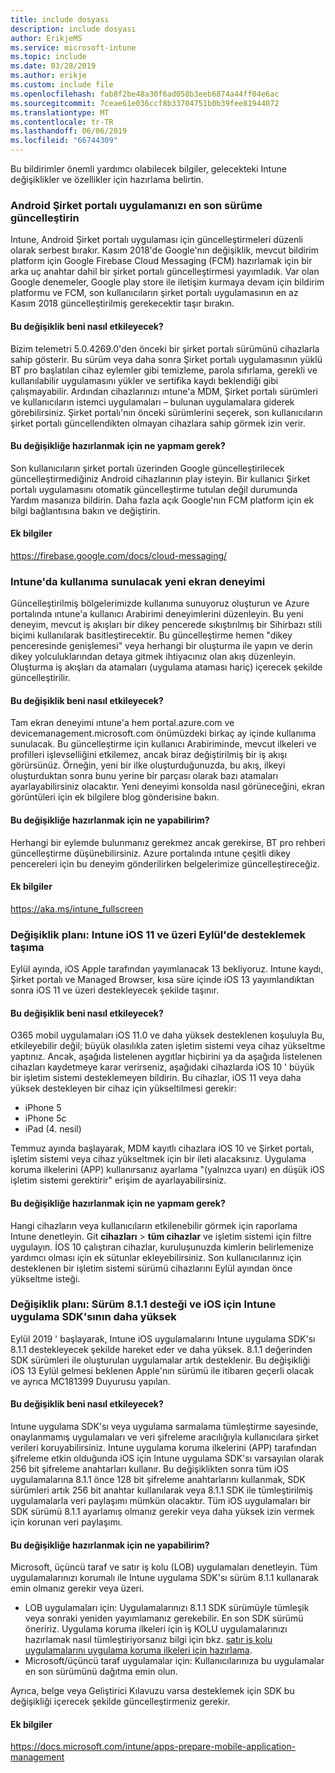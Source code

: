 ```yaml
---
title: include dosyası
description: include dosyası
author: ErikjeMS
ms.service: microsoft-intune
ms.topic: include
ms.date: 03/28/2019
ms.author: erikje
ms.custom: include file
ms.openlocfilehash: fab8f2be48a30f6ad058b3eeb6874a44ff04e6ac
ms.sourcegitcommit: 7ceae61e036ccf8b33704751b0b39fee81944072
ms.translationtype: MT
ms.contentlocale: tr-TR
ms.lasthandoff: 06/06/2019
ms.locfileid: "66744309"
---
```

Bu bildirimler önemli yardımcı olabilecek bilgiler, gelecekteki Intune değişiklikler ve özellikler için hazırlama belirtin. 

### <a name="update-your-android-company-portal-app-to-the-latest-version---4536963--"></a>Android Şirket portalı uygulamanızı en son sürüme güncelleştirin <!--4536963-->
Intune, Android Şirket portalı uygulaması için güncelleştirmeleri düzenli olarak serbest bırakır. Kasım 2018'de Google'nın değişiklik, mevcut bildirim platform için Google Firebase Cloud Messaging (FCM) hazırlamak için bir arka uç anahtar dahil bir şirket portalı güncelleştirmesi yayımladık. Var olan Google denemeler, Google play store ile iletişim kurmaya devam için bildirim platformu ve FCM, son kullanıcıların şirket portalı uygulamasının en az Kasım 2018 güncelleştirilmiş gerekecektir taşır bırakın.

#### <a name="how-does-this-affect-me"></a>Bu değişiklik beni nasıl etkileyecek?
Bizim telemetri 5.0.4269.0'den önceki bir şirket portalı sürümünü cihazlarla sahip gösterir. Bu sürüm veya daha sonra Şirket portalı uygulamasının yüklü BT pro başlatılan cihaz eylemler gibi temizleme, parola sıfırlama, gerekli ve kullanılabilir uygulamasını yükler ve sertifika kaydı beklendiği gibi çalışmayabilir. Ardından cihazlarınızı ıntune'a MDM, Şirket portalı sürümleri ve kullanıcıların istemci uygulamaları – bulunan uygulamalara giderek görebilirsiniz. Şirket portalı'nın önceki sürümlerini seçerek, son kullanıcıların şirket portalı güncellendikten olmayan cihazlara sahip görmek izin verir.

#### <a name="what-do-i-need-to-do-to-prepare-for-this-change"></a>Bu değişikliğe hazırlanmak için ne yapmam gerek?
Son kullanıcıların şirket portalı üzerinden Google güncelleştirilecek güncelleştirmediğiniz Android cihazlarının play isteyin. Bir kullanıcı Şirket portalı uygulamasını otomatik güncelleştirme tutulan değil durumunda Yardım masanıza bildirin. Daha fazla açık Google'nın FCM platform için ek bilgi bağlantısına bakın ve değiştirin.

#### <a name="additional-information"></a>Ek bilgiler
https://firebase.google.com/docs/cloud-messaging/


### <a name="new-fullscreen-experience-coming-to-intune---4593669--"></a>Intune'da kullanıma sunulacak yeni ekran deneyimi <!--4593669-->
Güncelleştirilmiş bölgelerimizde kullanıma sunuyoruz oluşturun ve Azure portalında ıntune'a kullanıcı Arabirimi deneyimlerini düzenleyin. Bu yeni deneyim, mevcut iş akışları bir dikey pencerede sıkıştırılmış bir Sihirbazı stili biçimi kullanılarak basitleştirecektir. Bu güncelleştirme hemen "dikey penceresinde genişlemesi" veya herhangi bir oluşturma ile yapın ve derin dikey yolculuklarından detaya gitmek ihtiyacınız olan akış düzenleyin. Oluşturma iş akışları da atamaları (uygulama ataması hariç) içerecek şekilde güncelleştirilir.

#### <a name="how-does-this-affect-me"></a>Bu değişiklik beni nasıl etkileyecek?
Tam ekran deneyimi ıntune'a hem portal.azure.com ve devicemanagement.microsoft.com önümüzdeki birkaç ay içinde kullanıma sunulacak. Bu güncelleştirme için kullanıcı Arabiriminde, mevcut ilkeleri ve profilleri işlevselliğini etkilemez, ancak biraz değiştirilmiş bir iş akışı görürsünüz. Örneğin, yeni bir ilke oluşturduğunuzda, bu akış, ilkeyi oluşturduktan sonra bunu yerine bir parçası olarak bazı atamaları ayarlayabilirsiniz olacaktır. Yeni deneyimi konsolda nasıl görüneceğini, ekran görüntüleri için ek bilgilere blog gönderisine bakın.

#### <a name="what-can-i-do-to-prepare-for-this-change"></a>Bu değişikliğe hazırlanmak için ne yapabilirim?
Herhangi bir eylemde bulunmanız gerekmez ancak gerekirse, BT pro rehberi güncelleştirme düşünebilirsiniz. Azure portalında ıntune çeşitli dikey pencereleri için bu deneyim gönderilirken belgelerimize güncelleştireceğiz.

#### <a name="additional-information"></a>Ek bilgiler 
https://aka.ms/intune_fullscreen

### <a name="plan-for-change-intune-moving-to-support-ios-11-and-higher-in-september----4665342--"></a>Değişiklik planı: Intune iOS 11 ve üzeri Eylül'de desteklemek taşıma <!-- 4665342-->
Eylül ayında, iOS Apple tarafından yayımlanacak 13 bekliyoruz. Intune kaydı, Şirket portalı ve Managed Browser, kısa süre içinde iOS 13 yayımlandıktan sonra iOS 11 ve üzeri destekleyecek şekilde taşınır.

#### <a name="how-does-this-affect-me"></a>Bu değişiklik beni nasıl etkileyecek?
O365 mobil uygulamaları iOS 11.0 ve daha yüksek desteklenen koşuluyla Bu, etkileyebilir değil; büyük olasılıkla zaten işletim sistemi veya cihaz yükseltme yaptınız. Ancak, aşağıda listelenen aygıtlar hiçbirini ya da aşağıda listelenen cihazları kaydetmeye karar verirseniz, aşağıdaki cihazlarda iOS 10 ' büyük bir işletim sistemi desteklemeyen bildirin. Bu cihazlar, iOS 11 veya daha yüksek destekleyen bir cihaz için yükseltilmesi gerekir:

- iPhone 5
- iPhone 5c
- iPad (4. nesil)

Temmuz ayında başlayarak, MDM kayıtlı cihazlara iOS 10 ve Şirket portalı, işletim sistemi veya cihaz yükseltmek için bir ileti alacaksınız. Uygulama koruma ilkelerini (APP) kullanırsanız ayarlama "(yalnızca uyarı) en düşük iOS işletim sistemi gerektirir" erişim de ayarlayabilirsiniz.

#### <a name="what-do-i-need-to-do-to-prepare-for-this-change"></a>Bu değişikliğe hazırlanmak için ne yapmam gerek?
Hangi cihazların veya kullanıcıların etkilenebilir görmek için raporlama Intune denetleyin. Git **cihazları** > **tüm cihazlar** ve işletim sistemi için filtre uygulayın. İOS 10 çalıştıran cihazlar, kuruluşunuzda kimlerin belirlemenize yardımcı olması için ek sütunlar ekleyebilirsiniz. Son kullanıcılarınız için desteklenen bir işletim sistemi sürümü cihazlarını Eylül ayından önce yükseltme isteği.

### <a name="plan-for-change-support-for-version-811-and-higher-of-intune-app-sdk-for-ios----3586942--"></a>Değişiklik planı: Sürüm 8.1.1 desteği ve iOS için Intune uygulama SDK'sının daha yüksek <!-- 3586942-->
Eylül 2019 ' başlayarak, Intune iOS uygulamalarını Intune uygulama SDK'sı 8.1.1 destekleyecek şekilde hareket eder ve daha yüksek. 8.1.1 değerinden SDK sürümleri ile oluşturulan uygulamalar artık desteklenir. Bu değişikliği iOS 13 Eylül gelmesi beklenen Apple'nın sürümü ile itibaren geçerli olacak ve ayrıca MC181399 Duyurusu yapılan.

#### <a name="how-does-this-affect-me"></a>Bu değişiklik beni nasıl etkileyecek?
Intune uygulama SDK'sı veya uygulama sarmalama tümleştirme sayesinde, onaylanmamış uygulamaları ve veri şifreleme aracılığıyla kullanıcılara şirket verileri koruyabilirsiniz. Intune uygulama koruma ilkelerini (APP) tarafından şifreleme etkin olduğunda iOS için Intune uygulama SDK'sı varsayılan olarak 256 bit şifreleme anahtarları kullanır. Bu değişiklikten sonra tüm iOS uygulamalarına 8.1.1 önce 128 bit şifreleme anahtarlarını kullanmak, SDK sürümleri artık 256 bit anahtar kullanılarak veya 8.1.1 SDK ile tümleştirilmiş uygulamalarla veri paylaşımı mümkün olacaktır. Tüm iOS uygulamaları bir SDK sürümü 8.1.1 ayarlamış olmanız gerekir veya daha yüksek izin vermek için korunan veri paylaşımı.

#### <a name="what-can-i-do-to-prepare-for-this-change"></a>Bu değişikliğe hazırlanmak için ne yapabilirim?
Microsoft, üçüncü taraf ve satır iş kolu (LOB) uygulamaları denetleyin. Tüm uygulamalarınızı korumalı ile Intune uygulama SDK'sı sürüm 8.1.1 kullanarak emin olmanız gerekir veya üzeri.

- LOB uygulamaları için: Uygulamalarınızı 8.1.1 SDK sürümüyle tümleşik veya sonraki yeniden yayımlamanız gerekebilir. En son SDK sürümü öneririz. Uygulama koruma ilkeleri için iş KOLU uygulamalarınızı hazırlamak nasıl tümleştiriyorsanız bilgi için bkz. [satır iş kolu uygulamalarını uygulama koruma ilkeleri için hazırlama](../apps-prepare-mobile-application-management.md).
- Microsoft/üçüncü taraf uygulamalar için: Kullanıcılarınıza bu uygulamalar en son sürümünü dağıtma emin olun.

Ayrıca, belge veya Geliştirici Kılavuzu varsa desteklemek için SDK bu değişikliği içerecek şekilde güncelleştirmeniz gerekir.

#### <a name="additional-information"></a>Ek bilgiler
https://docs.microsoft.com/intune/apps-prepare-mobile-application-management

